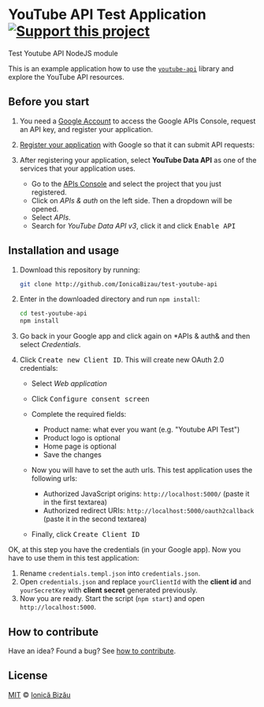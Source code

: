 # YouTube API Test Application [![Support this project][donate-now]][paypal-donations]

Test Youtube API NodeJS module

This is an example application how to use the [`youtube-api`](https://github.com/IonicaBizau/youtube-api) library and explore the YouTube API resources.

## Before you start

 1. You need a [Google Account](https://www.google.com/accounts/NewAccount) to access the Google APIs Console, request an API key, and register your application.
 2. [Register your application](https://console.developers.google.com/project) with Google so that it can submit API requests:
 3. 
    After registering your application, select **YouTube Data API** as one of the services that your application uses.
    
    
     - Go to the [APIs Console](https://console.developers.google.com/project) and select the project that you just registered.
     - Click on *APIs & auth* on the left side. Then a dropdown will be opened.
     - Select *APIs*.
     - Search for *YouTube Data API v3*, click it and click <kbd>Enable API</kbd>
    

## Installation and usage

 1. 
    Download this repository by running:
    
    ```sh
    git clone http://github.com/IonicaBizau/test-youtube-api
    ```
 2. 
    Enter in the downloaded directory and run `npm install`:
    
    ```sh
    cd test-youtube-api
    npm install
    ```
 3. Go back in your Google app and click again on *APIs & auth& and then select *Credentials*.
 4. 
    Click <kbd>Create new Client ID</kbd>. This will create new OAuth 2.0 credentials:
    
    
     - Select *Web application*
     - Click <kbd>Configure consent screen</kbd>
     - Complete the required fields:
        
         - Product name: what ever you want (e.g. "Youtube API Test")
         - Product logo is optional
         - Home page is optional
         - Save the changes
        
     - 
        Now you will have to set the auth urls. This test application uses the following urls:
        
        
         - Authorized JavaScript origins: `http://localhost:5000/` (paste it in the first textarea)
         - Authorized redirect URIs: `http://localhost:5000/oauth2callback` (paste it in the second textarea)
        
     - Finally, click <kbd>Create Client ID</kbd>
    

OK, at this step you have the credentials (in your Google app). Now you have to use them in this test application:

 1. Rename `credentials.templ.json` into `credentials.json`.
 2. Open `credentials.json` and replace `yourClientId` with the **client id** and `yourSecretKey` with **client secret** generated previously.
 3. Now you are ready. Start the script (`npm start`) and open `http://localhost:5000`.

## How to contribute
Have an idea? Found a bug? See [how to contribute][contributing].

## License

[MIT][license] © [Ionică Bizău][website]

[paypal-donations]: https://www.paypal.com/cgi-bin/webscr?cmd=_s-xclick&hosted_button_id=RVXDDLKKLQRJW
[donate-now]: http://i.imgur.com/6cMbHOC.png

[license]: http://showalicense.com/?fullname=Ionic%C4%83%20Biz%C4%83u%20%3Cbizauionica%40gmail.com%3E%20(http%3A%2F%2Fionicabizau.net)&year=2013#license-mit
[website]: http://ionicabizau.net
[contributing]: /CONTRIBUTING.md
[docs]: /DOCUMENTATION.md